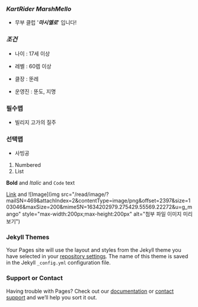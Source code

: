 ### _KartRider MarshMello_

- 무부 클럽 '***마시멜로***' 입니다!

### _조건_

- 나이 : 17세 이상 

- 레벨 : 60렙 이상

- 클장 : 뚠레

- 운영진 : 뚠도, 지명

### 필수맵
- 빌리지 고가의 질주

### 선택맵

- 사빙공

1. Numbered
2. List

**Bold** and _Italic_ and `Code` text

[Link](https://ddoondo.github.io/marshmello/) and ![Image](img src="/read/image/?mailSN=469&amp;attachIndex=2&amp;contentType=image/png&amp;offset=2397&amp;size=103046&amp;maxSize=200&amp;mimeSN=1634202979.275429.55569.22272&amp;u=g_mango" style="max-width:200px;max-height:200px" alt="첨부 파일 이미지 미리보기")


### Jekyll Themes

Your Pages site will use the layout and styles from the Jekyll theme you have selected in your [repository settings](https://github.com/ddoondo/marshmello/settings/pages). The name of this theme is saved in the Jekyll `_config.yml` configuration file.

### Support or Contact

Having trouble with Pages? Check out our [documentation](https://docs.github.com/categories/github-pages-basics/) or [contact support](https://support.github.com/contact) and we’ll help you sort it out.
